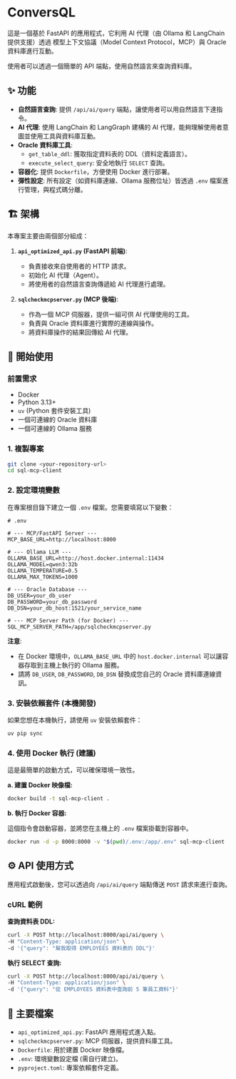 # ConversQL 

這是一個基於 FastAPI 的應用程式，它利用 AI 代理（由 Ollama 和 LangChain 提供支援）透過 模型上下文協議（Model Context Protocol，MCP）與 Oracle 資料庫進行互動。

使用者可以透過一個簡單的 API 端點，使用自然語言來查詢資料庫。

## ✨ 功能

-   **自然語言查詢**: 提供 `/api/ai/query` 端點，讓使用者可以用自然語言下達指令。
-   **AI 代理**: 使用 LangChain 和 LangGraph 建構的 AI 代理，能夠理解使用者意圖並使用工具與資料庫互動。
-   **Oracle 資料庫工具**:
    -   `get_table_ddl`: 獲取指定資料表的 DDL（資料定義語言）。
    -   `execute_select_query`: 安全地執行 `SELECT` 查詢。
-   **容器化**: 提供 `Dockerfile`，方便使用 Docker 進行部署。
-   **彈性設定**: 所有設定（如資料庫連線、Ollama 服務位址）皆透過 `.env` 檔案進行管理，與程式碼分離。

## 🏗️ 架構

本專案主要由兩個部分組成：

1.  **`api_optimized_api.py` (FastAPI 前端)**:
    -   負責接收來自使用者的 HTTP 請求。
    -   初始化 AI 代理（Agent）。
    -   將使用者的自然語言查詢傳遞給 AI 代理進行處理。

2.  **`sqlcheckmcpserver.py` (MCP 後端)**:
    -   作為一個 MCP 伺服器，提供一組可供 AI 代理使用的工具。
    -   負責與 Oracle 資料庫進行實際的連線與操作。
    -   將資料庫操作的結果回傳給 AI 代理。

## 🚀 開始使用

### 前置需求

-   Docker
-   Python 3.13+
-   `uv` (Python 套件安裝工具)
-   一個可連線的 Oracle 資料庫
-   一個可連線的 Ollama 服務

### 1. 複製專案

```bash
git clone <your-repository-url>
cd sql-mcp-client
```

### 2. 設定環境變數

在專案根目錄下建立一個 `.env` 檔案。您需要填寫以下變數：

```dotenv
# .env

# --- MCP/FastAPI Server ---
MCP_BASE_URL=http://localhost:8000

# --- Ollama LLM ---
OLLAMA_BASE_URL=http://host.docker.internal:11434
OLLAMA_MODEL=qwen3:32b
OLLAMA_TEMPERATURE=0.5
OLLAMA_MAX_TOKENS=1000

# --- Oracle Database ---
DB_USER=your_db_user
DB_PASSWORD=your_db_password
DB_DSN=your_db_host:1521/your_service_name

# --- MCP Server Path (for Docker) ---
SQL_MCP_SERVER_PATH=/app/sqlcheckmcpserver.py
```

**注意**:
-   在 Docker 環境中，`OLLAMA_BASE_URL` 中的 `host.docker.internal` 可以讓容器存取到主機上執行的 Ollama 服務。
-   請將 `DB_USER`, `DB_PASSWORD`, `DB_DSN` 替換成您自己的 Oracle 資料庫連線資訊。

### 3. 安裝依賴套件 (本機開發)

如果您想在本機執行，請使用 `uv` 安裝依賴套件：

```bash
uv pip sync
```

### 4. 使用 Docker 執行 (建議)

這是最簡單的啟動方式，可以確保環境一致性。

**a. 建置 Docker 映像檔:**

```bash
docker build -t sql-mcp-client .
```

**b. 執行 Docker 容器:**

這個指令會啟動容器，並將您在主機上的 `.env` 檔案掛載到容器中。

```bash
docker run -d -p 8000:8000 -v "$(pwd)/.env:/app/.env" sql-mcp-client
```

## ⚙️ API 使用方式

應用程式啟動後，您可以透過向 `/api/ai/query` 端點傳送 `POST` 請求來進行查詢。

### cURL 範例

**查詢資料表 DDL:**

```bash
curl -X POST http://localhost:8000/api/ai/query \
-H "Content-Type: application/json" \
-d '{"query": "幫我取得 EMPLOYEES 資料表的 DDL"}'
```

**執行 SELECT 查詢:**

```bash
curl -X POST http://localhost:8000/api/ai/query \
-H "Content-Type: application/json" \
-d '{"query": "從 EMPLOYEES 資料表中查詢前 5 筆員工資料"}'
```

## 📄 主要檔案

-   `api_optimized_api.py`: FastAPI 應用程式進入點。
-   `sqlcheckmcpserver.py`: MCP 伺服器，提供資料庫工具。
-   `Dockerfile`: 用於建置 Docker 映像檔。
-   `.env`: 環境變數設定檔 (需自行建立)。
-   `pyproject.toml`: 專案依賴套件定義。
